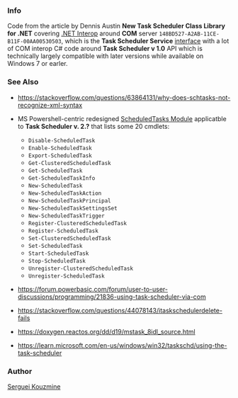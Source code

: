### Info

Code from the article by Dennis Austin __New Task Scheduler Class Library for .NET__ covering  [.NET Interop](https://www.codeproject.com/Articles/2407/A-New-Task-Scheduler-Class-Library-for-NET) around __COM__ server `148BD527-A2AB-11CE-B11F-00AA00530503`, which is the __Task Scheduler Service__ [interface](https://github.com/tpn/winsdk-10/blob/master/Include/10.0.16299.0/um/MSTask.idl)
with a  lot of COM interop C# code around __Task Scheduler v 1.0__ API which is technically largely compatible with later versions while available on Windows 7 or earler.

### See Also

  * https://stackoverflow.com/questions/63864131/why-does-schtasks-not-recognize-xml-syntax
  * MS Powershell-centric redesigned [ScheduledTasks Module](https://docs.microsoft.com/en-us/powershell/module/scheduledtasks/?view=windowsserver2019-ps) applicatble to __Task Scheduler v. 2.?__ that lists some 20 cmdlets:
     + `Disable-ScheduledTask`
     + `Enable-ScheduledTask`
     + `Export-ScheduledTask`
     + `Get-ClusteredScheduledTask`
     + `Get-ScheduledTask`
     + `Get-ScheduledTaskInfo`
     + `New-ScheduledTask`
     + `New-ScheduledTaskAction`
     + `New-ScheduledTaskPrincipal`
     + `New-ScheduledTaskSettingsSet`
     + `New-ScheduledTaskTrigger`
     + `Register-ClusteredScheduledTask`
     + `Register-ScheduledTask`
     + `Set-ClusteredScheduledTask`
     + `Set-ScheduledTask`
     + `Start-ScheduledTask`
     + `Stop-ScheduledTask`
     + `Unregister-ClusteredScheduledTask`
     + `Unregister-ScheduledTask`
    
   * https://forum.powerbasic.com/forum/user-to-user-discussions/programming/21836-using-task-scheduler-via-com
   * https://stackoverflow.com/questions/44078143/itaskschedulerdelete-fails
   * https://doxygen.reactos.org/dd/d19/mstask_8idl_source.html
   * https://learn.microsoft.com/en-us/windows/win32/taskschd/using-the-task-scheduler

### Author
[Serguei Kouzmine](kouzmine_serguei@yahoo.com)
